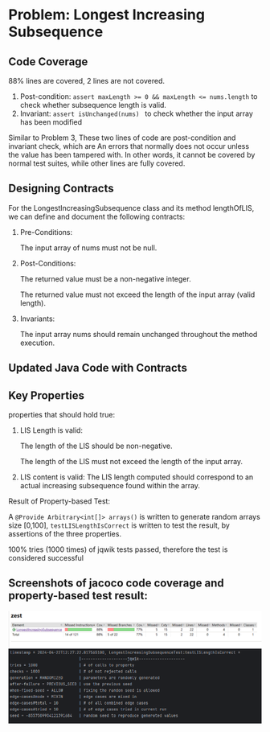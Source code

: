 # Problem: Longest Increasing Subsequence
## Code Coverage
88% lines are covered, 2 lines are not covered.
1. Post-condition: `assert maxLength >= 0 && maxLength <= nums.length` to check whether subsequence length is valid.
2. Invariant: `assert isUnchanged(nums) ` to check whether the input array has been modified
   
Similar to Problem 3, These two lines of code are post-condition and invariant check, which are An errors that normally does not occur unless the value has been tampered with.
   In other words, it cannot be covered by normal test suites, while other lines are fully covered.
## Designing Contracts
For the LongestIncreasingSubsequence class and its method lengthOfLIS, we can define and document the following contracts:

1. Pre-Conditions:

   The input array of nums must not be null. 

2. Post-Conditions:

   The returned value must be a non-negative integer.

   The returned value must not exceed the length of the input array (valid length).
3. Invariants:

   The input array nums should remain unchanged throughout the method execution. 

## Updated Java Code with Contracts

## Key Properties
properties that should hold true:
1. LIS Length is valid:

   The length of the LIS should be non-negative.

   The length of the LIS must not exceed the length of the input array.

2. LIS content is valid:
   The LIS length computed should correspond to an actual increasing subsequence found within the array.
   

Result of Property-based Test:

   A `@Provide Arbitrary<int[]> arrays()` is written to generate random arrays size [0,100],
   `testLISLengthIsCorrect` is written to test the result, by assertions of the three properties.

   100% tries (1000 times) of jqwik tests passed, therefore the test is considered successful

## Screenshots of jacoco code coverage and property-based test result:
![Jacoco Coverage](coverage.png)
![Property-based test](property.png)

